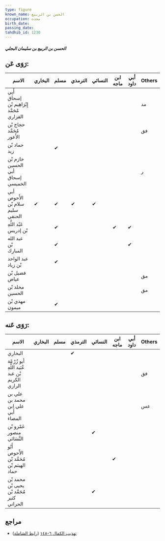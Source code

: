 ```yaml
---
type: figure
known_name: الحسن بن الربيع
occupation: محدث
birth_date:
passing_date:
tahdhib_id: 1230
---
```

##### الحسن بن الربيع بن سليمان البجلي

## رَوَى عَن:
| الاسم                                        | البخاري | مسلم | الترمذي | النسائي | ابن ماجه | أبي داود | Others |
| -------------------------------------------- | ------- | ---- | ------- | ------- | -------- | -------- | ------ |
| أَبِي إسحاق إِبْرَاهِيم بْن مُحَمَّد الفزاري |         |      |         |         |          |          | مد     |
| حجاج بْن مُحَمَّد الأَعور                    |         |      |         |         |          |          | فق     |
| حماد بْن زيد                                 |         | ✔    |         |         |          |          |        |
| خازم بْن الحسين أبي إسحاق الخميسي            |         |      |         |         |          |          | ر      |
| أبي الأَحوص سلام بْن سليم الحنفي             | ✔       | ✔    | ✔       | ✔       |          |          |        |
| عَبْد اللَّهِ بْن إدريس                      |         | ✔    |         |         | ✔        | ✔        |        |
| عبد الله بْن المبارك                         |         | ✔    |         |         |          | ✔        |        |
| عبد الواحد بْن زياد                          |         | ✔    |         |         |          |          |        |
| فضيل بْن عياض                                |         |      |         |         |          |          | مق     |
| مخلد بْن الحسين                              |         |      |         |         |          |          | مق     |
| مهدي بْن ميمون                               |         | ✔    |         |         |          |          |        |
## رَوَى عَنه:
| الاسم                                            | البخاري | مسلم | الترمذي | النسائي | ابن ماجه | أبي داود | Others |
| ------------------------------------------------ | ------- | ---- | ------- | ------- | -------- | -------- | ------ |
| البخاري                                          |         |      | ✔       |         |          |          |        |
| أبو زُرْعَة عُبَيد اللَّهِ بْن عبد الكريم الرازي |         |      |         |         |          |          | فق     |
| علي بن محمد بن علي ابن أَبي المضاء               |         |      |         |         |          |          | عس     |
| عَمْرو بْن منصور النَّسَائي                      |         |      |         | ✔       |          |          |        |
| أَبُو الأَحوص مُحَمَّد بْن الهيثم بْن حماد       |         |      |         |         | ✔        |          |        |
| محمد بْن يحيى بْن مُحَمَّد بْن كثير الحراني      |         |      |         | ✔       |          |          |        |
## مراجع
- [تهذيب الكمال ٦-١٤٨](obsidian://open?vault=Tahdhib-al-Kamal&file=Figures/١٢٣٠-الحسن%20بن%20الربيع%20بن%20سليمان%20البجلي) ([رابط الشاملة](https://shamela.ws/book/3722/2812))